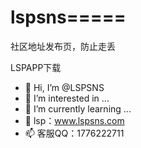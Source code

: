 # lspsns=====

社区地址发布页，防止走丢

LSPAPP下载


- 👋 Hi, I’m @LSPSNS
- 👀 I’m interested in ...
- 🌱 I’m currently learning ...
- 💞️ lsp：www.lspsns.com
- 📫 客服QQ：1776222711

<!---
TANG2T/TANG2T is a ✨ special ✨ repository because its `README.md` (this file) appears on your GitHub profile.
You can click the Preview link to take a look at your changes.
--->
